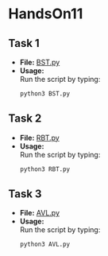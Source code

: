 # HandsOn11

## Task 1

- **File:** [BST.py](https://github.com/nebimal/Hands-On8/blob/main/OrderStatistic.py)
- **Usage:**  
  Run the script by typing:
  ```bash
  python3 BST.py

## Task 2
- **File:** [RBT.py](https://github.com/nebimal/Hands-On8/blob/main/Stack.c)
- **Usage:**  
  Run the script by typing:
  ```bash
  python3 RBT.py

## Task 3
- **File:** [AVL.py](https://github.com/nebimal/Hands-On8/blob/main/Queue.c)
- **Usage:**  
  Run the script by typing:
  ```bash
  python3 AVL.py
